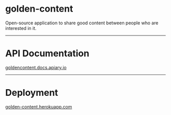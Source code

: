 # golden-content
Open-source application to share good content between people who are interested in it.

---------------------------------------------------

# API Documentation
[goldencontent.docs.apiary.io](http://goldencontent.docs.apiary.io)

---------------------------------------------------

# Deployment
[golden-content.herokuapp.com](https://golden-content.herokuapp.com)
